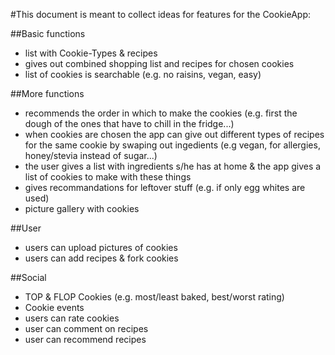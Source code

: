 #This document is meant to collect ideas for features for the CookieApp:

##Basic functions
- list with Cookie-Types & recipes
- gives out combined shopping list and recipes for chosen cookies
- list of cookies is searchable (e.g. no raisins, vegan, easy)

##More functions
- recommends the order in which to make the cookies (e.g. first the dough of the ones that have to chill in the fridge...)
- when cookies are chosen the app can give out different types of recipes for the same cookie by swaping out ingedients (e.g vegan, for allergies, honey/stevia instead of sugar...)
- the user gives a list with ingredients s/he has at home & the app gives a list of cookies to make with these things
- gives recommandations for leftover stuff (e.g. if only egg whites are used)
- picture gallery with cookies

##User
- users can upload pictures of cookies
- users can add recipes & fork cookies

##Social
- TOP & FLOP Cookies (e.g. most/least baked, best/worst rating)
- Cookie events
- users can rate cookies
- user can comment on recipes
- user can recommend recipes